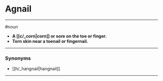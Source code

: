 # Agnail
---
#noun
- **A [[c/_corn|corn]] or sore on the toe or finger.**
- **Torn skin near a toenail or fingernail.**
---
### Synonyms
- [[h/_hangnail|hangnail]]
---
